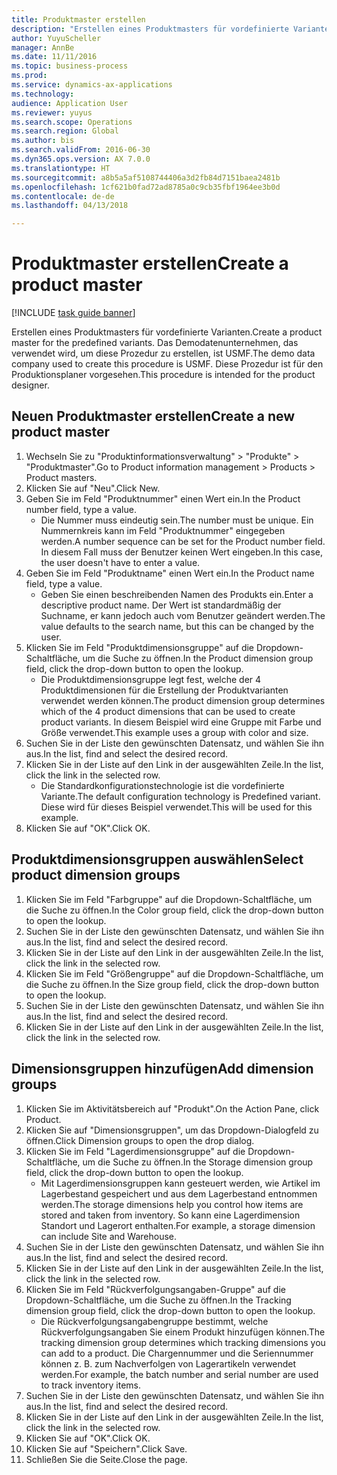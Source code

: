 ```yaml
--- 
title: Produktmaster erstellen
description: "Erstellen eines Produktmasters für vordefinierte Varianten."
author: YuyuScheller
manager: AnnBe
ms.date: 11/11/2016
ms.topic: business-process
ms.prod: 
ms.service: dynamics-ax-applications
ms.technology: 
audience: Application User
ms.reviewer: yuyus
ms.search.scope: Operations
ms.search.region: Global
ms.author: bis
ms.search.validFrom: 2016-06-30
ms.dyn365.ops.version: AX 7.0.0
ms.translationtype: HT
ms.sourcegitcommit: a8b5a5af5108744406a3d2fb84d7151baea2481b
ms.openlocfilehash: 1cf621b0fad72ad8785a0c9cb35fbf1964ee3b0d
ms.contentlocale: de-de
ms.lasthandoff: 04/13/2018

---
```

# <a name="create-a-product-master"></a><span data-ttu-id="c2f95-103">Produktmaster erstellen</span><span class="sxs-lookup"><span data-stu-id="c2f95-103">Create a product master</span></span>

[!INCLUDE [task guide banner](../../includes/task-guide-banner.md)]

<span data-ttu-id="c2f95-104">Erstellen eines Produktmasters für vordefinierte Varianten.</span><span class="sxs-lookup"><span data-stu-id="c2f95-104">Create a product master for the predefined variants.</span></span> <span data-ttu-id="c2f95-105">Das Demodatenunternehmen, das verwendet wird, um diese Prozedur zu erstellen, ist USMF.</span><span class="sxs-lookup"><span data-stu-id="c2f95-105">The demo data company used to create this procedure is USMF.</span></span> <span data-ttu-id="c2f95-106">Diese Prozedur ist für den Produktionsplaner vorgesehen.</span><span class="sxs-lookup"><span data-stu-id="c2f95-106">This procedure is intended for the product designer.</span></span>


## <a name="create-a-new-product-master"></a><span data-ttu-id="c2f95-107">Neuen Produktmaster erstellen</span><span class="sxs-lookup"><span data-stu-id="c2f95-107">Create a new product master</span></span>
1. <span data-ttu-id="c2f95-108">Wechseln Sie zu "Produktinformationsverwaltung" > "Produkte" > "Produktmaster".</span><span class="sxs-lookup"><span data-stu-id="c2f95-108">Go to Product information management > Products > Product masters.</span></span>
2. <span data-ttu-id="c2f95-109">Klicken Sie auf "Neu".</span><span class="sxs-lookup"><span data-stu-id="c2f95-109">Click New.</span></span>
3. <span data-ttu-id="c2f95-110">Geben Sie im Feld "Produktnummer" einen Wert ein.</span><span class="sxs-lookup"><span data-stu-id="c2f95-110">In the Product number field, type a value.</span></span>
    * <span data-ttu-id="c2f95-111">Die Nummer muss eindeutig sein.</span><span class="sxs-lookup"><span data-stu-id="c2f95-111">The number must be unique.</span></span> <span data-ttu-id="c2f95-112">Ein Nummernkreis kann im Feld "Produktnummer" eingegeben werden.</span><span class="sxs-lookup"><span data-stu-id="c2f95-112">A number sequence can be set for the Product number field.</span></span> <span data-ttu-id="c2f95-113">In diesem Fall muss der Benutzer keinen Wert eingeben.</span><span class="sxs-lookup"><span data-stu-id="c2f95-113">In this case, the user doesn't have to enter a value.</span></span>  
4. <span data-ttu-id="c2f95-114">Geben Sie im Feld "Produktname" einen Wert ein.</span><span class="sxs-lookup"><span data-stu-id="c2f95-114">In the Product name field, type a value.</span></span>
    * <span data-ttu-id="c2f95-115">Geben Sie einen beschreibenden Namen des Produkts ein.</span><span class="sxs-lookup"><span data-stu-id="c2f95-115">Enter a descriptive product name.</span></span> <span data-ttu-id="c2f95-116">Der Wert ist standardmäßig der Suchname, er kann jedoch auch vom Benutzer geändert werden.</span><span class="sxs-lookup"><span data-stu-id="c2f95-116">The value defaults to the search name, but this can be changed by the user.</span></span>  
5. <span data-ttu-id="c2f95-117">Klicken Sie im Feld "Produktdimensionsgruppe" auf die Dropdown-Schaltfläche, um die Suche zu öffnen.</span><span class="sxs-lookup"><span data-stu-id="c2f95-117">In the Product dimension group field, click the drop-down button to open the lookup.</span></span>
    * <span data-ttu-id="c2f95-118">Die Produktdimensionsgruppe legt fest, welche der 4 Produktdimensionen für die Erstellung der Produktvarianten verwendet werden können.</span><span class="sxs-lookup"><span data-stu-id="c2f95-118">The product dimension group determines which of the 4 product dimensions that can be used to create product variants.</span></span> <span data-ttu-id="c2f95-119">In diesem Beispiel wird eine Gruppe mit Farbe und Größe verwendet.</span><span class="sxs-lookup"><span data-stu-id="c2f95-119">This example uses a group with color and size.</span></span>  
6. <span data-ttu-id="c2f95-120">Suchen Sie in der Liste den gewünschten Datensatz, und wählen Sie ihn aus.</span><span class="sxs-lookup"><span data-stu-id="c2f95-120">In the list, find and select the desired record.</span></span>
7. <span data-ttu-id="c2f95-121">Klicken Sie in der Liste auf den Link in der ausgewählten Zeile.</span><span class="sxs-lookup"><span data-stu-id="c2f95-121">In the list, click the link in the selected row.</span></span>
    * <span data-ttu-id="c2f95-122">Die Standardkonfigurationstechnologie ist die vordefinierte Variante.</span><span class="sxs-lookup"><span data-stu-id="c2f95-122">The default configuration technology is Predefined variant.</span></span> <span data-ttu-id="c2f95-123">Diese wird für dieses Beispiel verwendet.</span><span class="sxs-lookup"><span data-stu-id="c2f95-123">This will be used for this example.</span></span>  
8. <span data-ttu-id="c2f95-124">Klicken Sie auf "OK".</span><span class="sxs-lookup"><span data-stu-id="c2f95-124">Click OK.</span></span>

## <a name="select-product-dimension-groups"></a><span data-ttu-id="c2f95-125">Produktdimensionsgruppen auswählen</span><span class="sxs-lookup"><span data-stu-id="c2f95-125">Select product dimension groups</span></span>
1. <span data-ttu-id="c2f95-126">Klicken Sie im Feld "Farbgruppe" auf die Dropdown-Schaltfläche, um die Suche zu öffnen.</span><span class="sxs-lookup"><span data-stu-id="c2f95-126">In the Color group field, click the drop-down button to open the lookup.</span></span>
2. <span data-ttu-id="c2f95-127">Suchen Sie in der Liste den gewünschten Datensatz, und wählen Sie ihn aus.</span><span class="sxs-lookup"><span data-stu-id="c2f95-127">In the list, find and select the desired record.</span></span>
3. <span data-ttu-id="c2f95-128">Klicken Sie in der Liste auf den Link in der ausgewählten Zeile.</span><span class="sxs-lookup"><span data-stu-id="c2f95-128">In the list, click the link in the selected row.</span></span>
4. <span data-ttu-id="c2f95-129">Klicken Sie im Feld "Größengruppe" auf die Dropdown-Schaltfläche, um die Suche zu öffnen.</span><span class="sxs-lookup"><span data-stu-id="c2f95-129">In the Size group field, click the drop-down button to open the lookup.</span></span>
5. <span data-ttu-id="c2f95-130">Suchen Sie in der Liste den gewünschten Datensatz, und wählen Sie ihn aus.</span><span class="sxs-lookup"><span data-stu-id="c2f95-130">In the list, find and select the desired record.</span></span>
6. <span data-ttu-id="c2f95-131">Klicken Sie in der Liste auf den Link in der ausgewählten Zeile.</span><span class="sxs-lookup"><span data-stu-id="c2f95-131">In the list, click the link in the selected row.</span></span>

## <a name="add-dimension-groups"></a><span data-ttu-id="c2f95-132">Dimensionsgruppen hinzufügen</span><span class="sxs-lookup"><span data-stu-id="c2f95-132">Add dimension groups</span></span>
1. <span data-ttu-id="c2f95-133">Klicken Sie im Aktivitätsbereich auf "Produkt".</span><span class="sxs-lookup"><span data-stu-id="c2f95-133">On the Action Pane, click Product.</span></span>
2. <span data-ttu-id="c2f95-134">Klicken Sie auf "Dimensionsgruppen", um das Dropdown-Dialogfeld zu öffnen.</span><span class="sxs-lookup"><span data-stu-id="c2f95-134">Click Dimension groups to open the drop dialog.</span></span>
3. <span data-ttu-id="c2f95-135">Klicken Sie im Feld "Lagerdimensionsgruppe" auf die Dropdown-Schaltfläche, um die Suche zu öffnen.</span><span class="sxs-lookup"><span data-stu-id="c2f95-135">In the Storage dimension group field, click the drop-down button to open the lookup.</span></span>
    * <span data-ttu-id="c2f95-136">Mit Lagerdimensionsgruppen kann gesteuert werden, wie Artikel im Lagerbestand gespeichert und aus dem Lagerbestand entnommen werden.</span><span class="sxs-lookup"><span data-stu-id="c2f95-136">The storage dimensions help you control how items are stored and taken from inventory.</span></span> <span data-ttu-id="c2f95-137">So kann eine Lagerdimension Standort und Lagerort enthalten.</span><span class="sxs-lookup"><span data-stu-id="c2f95-137">For example, a storage dimension can include Site and Warehouse.</span></span>  
4. <span data-ttu-id="c2f95-138">Suchen Sie in der Liste den gewünschten Datensatz, und wählen Sie ihn aus.</span><span class="sxs-lookup"><span data-stu-id="c2f95-138">In the list, find and select the desired record.</span></span>
5. <span data-ttu-id="c2f95-139">Klicken Sie in der Liste auf den Link in der ausgewählten Zeile.</span><span class="sxs-lookup"><span data-stu-id="c2f95-139">In the list, click the link in the selected row.</span></span>
6. <span data-ttu-id="c2f95-140">Klicken Sie im Feld "Rückverfolgungsangaben-Gruppe" auf die Dropdown-Schaltfläche, um die Suche zu öffnen.</span><span class="sxs-lookup"><span data-stu-id="c2f95-140">In the Tracking dimension group field, click the drop-down button to open the lookup.</span></span>
    * <span data-ttu-id="c2f95-141">Die Rückverfolgungsangabengruppe bestimmt, welche Rückverfolgungsangaben Sie einem Produkt hinzufügen können.</span><span class="sxs-lookup"><span data-stu-id="c2f95-141">The tracking dimension group determines which tracking dimensions you can add to a product.</span></span> <span data-ttu-id="c2f95-142">Die Chargennummer und die Seriennummer können z. B. zum Nachverfolgen von Lagerartikeln verwendet werden.</span><span class="sxs-lookup"><span data-stu-id="c2f95-142">For example, the batch number and serial number are used to track inventory items.</span></span>  
7. <span data-ttu-id="c2f95-143">Suchen Sie in der Liste den gewünschten Datensatz, und wählen Sie ihn aus.</span><span class="sxs-lookup"><span data-stu-id="c2f95-143">In the list, find and select the desired record.</span></span>
8. <span data-ttu-id="c2f95-144">Klicken Sie in der Liste auf den Link in der ausgewählten Zeile.</span><span class="sxs-lookup"><span data-stu-id="c2f95-144">In the list, click the link in the selected row.</span></span>
9. <span data-ttu-id="c2f95-145">Klicken Sie auf "OK".</span><span class="sxs-lookup"><span data-stu-id="c2f95-145">Click OK.</span></span>
10. <span data-ttu-id="c2f95-146">Klicken Sie auf "Speichern".</span><span class="sxs-lookup"><span data-stu-id="c2f95-146">Click Save.</span></span>
11. <span data-ttu-id="c2f95-147">Schließen Sie die Seite.</span><span class="sxs-lookup"><span data-stu-id="c2f95-147">Close the page.</span></span>



